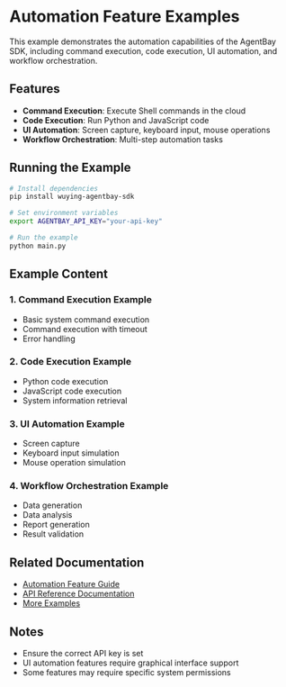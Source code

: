 # Automation Feature Examples

This example demonstrates the automation capabilities of the AgentBay SDK, including command execution, code execution, UI automation, and workflow orchestration.

## Features

- **Command Execution**: Execute Shell commands in the cloud
- **Code Execution**: Run Python and JavaScript code
- **UI Automation**: Screen capture, keyboard input, mouse operations
- **Workflow Orchestration**: Multi-step automation tasks

## Running the Example

```bash
# Install dependencies
pip install wuying-agentbay-sdk

# Set environment variables
export AGENTBAY_API_KEY="your-api-key"

# Run the example
python main.py
```

## Example Content

### 1. Command Execution Example
- Basic system command execution
- Command execution with timeout
- Error handling

### 2. Code Execution Example
- Python code execution
- JavaScript code execution
- System information retrieval

### 3. UI Automation Example
- Screen capture
- Keyboard input simulation
- Mouse operation simulation

### 4. Workflow Orchestration Example
- Data generation
- Data analysis
- Report generation
- Result validation

## Related Documentation

- [Automation Feature Guide](../../../../docs/guides/automation.md)
- [API Reference Documentation](../api/)
- [More Examples](../)

## Notes

- Ensure the correct API key is set
- UI automation features require graphical interface support
- Some features may require specific system permissions